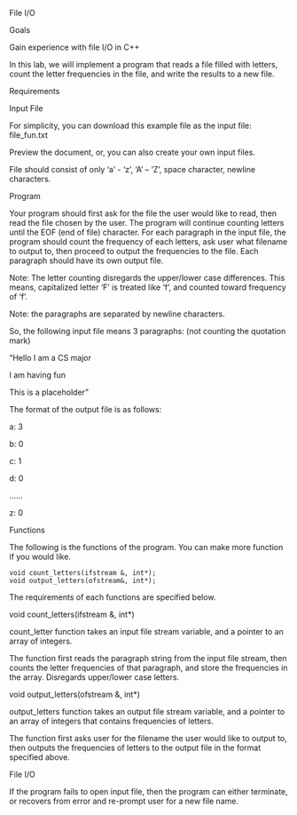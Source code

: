 File I/O

Goals

Gain experience with file I/O in C++
 

In this lab, we will implement a program that reads a file filled with letters, count the letter frequencies in the file, and write the results to a new file.

Requirements

Input File

For simplicity, you can download this example file as the input file: file_fun.txt

Preview the document, or, you can also create your own input files.

File should consist of only ‘a’ - ‘z’, ‘A’ – ‘Z’, space character, newline characters.

Program

Your program should first ask for the file the user would like to read, then read the file chosen by the user. The program will continue counting letters until the EOF (end of file) character. For each paragraph in the input file, the program should count the frequency of each letters, ask user what filename to output to, then proceed to output the frequencies to the file. Each paragraph should have its own output file.

Note: The letter counting disregards the upper/lower case differences. This means, capitalized letter ‘F’ is treated like ‘f’, and counted toward frequency of ‘f’.

Note: the paragraphs are separated by newline characters.

So, the following input file means 3 paragraphs: (not counting the quotation mark)

“Hello I am a CS major

I am having fun

This is a placeholder”

The format of the output file is as follows:

a: 3

b: 0

c: 1

d: 0

……

z: 0

 

Functions

The following is the functions of the program. You can make more function if you would like.
  
    void count_letters(ifstream &, int*);
    void output_letters(ofstream&, int*);
The requirements of each functions are specified below.

 

void count_letters(ifstream &, int*)

count_letter function takes an input file stream variable, and a pointer to an array of integers.

The function first reads the paragraph string from the input file stream, then counts the letter frequencies of that paragraph, and store the frequencies in the array. Disregards upper/lower case letters.

 

void output_letters(ofstream &, int*)

output_letters function takes an output file stream variable, and a pointer to an array of integers that contains frequencies of letters.

The function first asks user for the filename the user would like to output to, then outputs the frequencies of letters to the output file in the format specified above.

 

File I/O

If the program fails to open input file, then the program can either terminate, or recovers from error and re-prompt user for a new file name.
